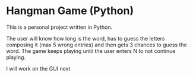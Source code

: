 # Hangman Game (Python)

This is a personal project written in Python. 

The user will know how long is the word, has to guess the letters composing it (max 5 wrong entries) and then gets 3 chances to guess the word.
The game keeps playing until the user enters N to not continue playing.

I will work on the GUI next
